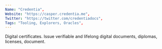 ```yaml
--- 
Name: "Credentia", 
Website: "https://casper.credentia.me", 
Twitter: "https://twitter.com/credentiadocs", 
Tags: "Tooling, Explorers, Oracles", 
--- 
```

<!--lang:en--> 
Digital certificates. Issue verifiable and lifelong digital documents, diplomas, licenses, document.
<!--lang:es--] 
Certificados digitales. Emitir documentos digitales comprobables y vitalicios, diplomas, licencias, documento.
<!--lang:de--] 
Digitale Zertifikate. Stellen Sie überprüfbare und lebenslange digitale Dokumente, Diplome, Lizenzen, Dokumente aus.
<!--lang:fr--] 
Certificats numériques. Délivrez des documents numériques vérifiables et permanents, des diplômes, des licences, des documents.
<!--lang:pl--] 
Certyfikaty cyfrowe. Wydawaj weryfikowalne i dożywotnie cyfrowe dokumenty, dyplomy, licencje, dokumenty.
<!--lang:uk--] 
Цифрові сертифікати. Видача перевірених та безстрокових цифрових документів, дипломів, ліцензій, документів.
[!--lang:*--> 
